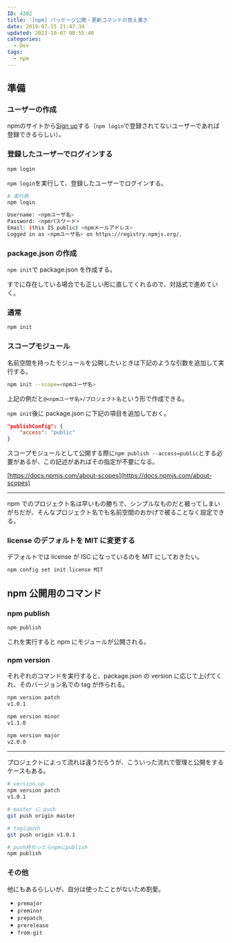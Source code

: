 ```yaml
---
ID: 4302
title: '[npm] パッケージ公開・更新コマンドの覚え書き'
date: 2019-07-15 21:47:34
updated: 2023-10-07 00:55:40
categories:
  - Dev
tags:
  - npm
---
```


## 準備

### ユーザーの作成

npmのサイトから[Sign up](https://www.npmjs.com/signup)する（`npm login`で登録されてないユーザーであれば登録できるらしい）。

### 登録したユーザーでログインする

```bash
npm login
```

`npm login`を実行して、登録したユーザーでログインする。

```bash
# 実行例
npm login

Username: <npmユーザ名>
Password: <npmパスワード>
Email: (this IS public) <npmメールアドレス>
Logged in as <npmユーザ名> on https://registry.npmjs.org/.
```

### package.json の作成

`npm init`で package.json を作成する。

すでに存在している場合でも正しい形に直してくれるので、対話式で進めていく。

### 通常

```bash
npm init
```

### スコープモジュール

名前空間を持ったモジュールを公開したいときは下記のような引数を追加して実行する。

```bash
npm init --scope=<npmユーザ名>
```

上記の例だと`@<npmユーザ名>/プロジェクト名`という形で作成できる。

`npm init`後に package.json に下記の項目を追加しておく。

```json
"publishConfig": {
    "access": "public"
}
```

スコープモジュールとして公開する際に`npm publish --access=public`とする必要があるが、この記述があればその指定が不要になる。

[https://docs.npmjs.com/about-scopes](https://docs.npmjs.com/about-scopes)

---

npm でのプロジェクト名は早いもの勝ちで、シンプルなものだと被ってしまいがちだが、そんなプロジェクト名でも名前空間のおかげで被ることなく設定できる。

### license のデフォルトを MIT に変更する

デフォルトでは license が ISC になっているのを MIT にしておきたい。

```bash
npm config set init.license MIT
```

## npm 公開用のコマンド

### npm publish

```bash
npm publish
```

これを実行すると npm にモジュールが公開される。

### npm version

それぞれのコマンドを実行すると、package.json の version に応じて上げてくれ、そのバージョン名での tag が作られる。

```bash
npm version patch
v1.0.1

npm version minor
v1.1.0

npm version major
v2.0.0
```

---

プロジェクトによって流れは違うだろうが、こういった流れで管理と公開をするケースもある。

```bash
# version up
npm version patch
v1.0.1

# master に push
git push origin master

# tagにpush
git push origin v1.0.1

# push終わったらnpmにpublish
npm publish
```

### その他

他にもあるらしいが、自分は使ったことがないため割愛。

- `premajor`
- `preminor`
- `prepatch`
- `prerelease`
- `from-git`
